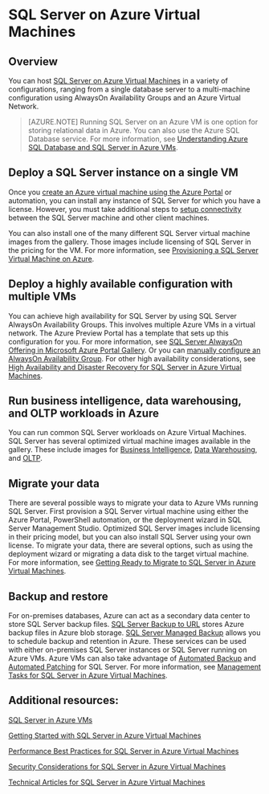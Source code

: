 <properties 
	pageTitle="SQL Server on Azure Virtual Machines" 
	description="This article provides an overview of SQL Server hosted on Azure IaaS Virtual Machines. This includes links to depth content." 
	services="virtual-machines" 
	documentationCenter="" 
	authors="rothja" 
	manager="jeffreyg"
	editor=""/>

<tags
	ms.service="virtual-machines"
	ms.devlang="na"
	ms.topic="article"
	ms.tgt_pltfrm="vm-windows-sql-server"
	ms.workload="infrastructure-services" 
	ms.date="04/17/2015"
	ms.author="jroth"/>

# SQL Server on Azure Virtual Machines

## Overview
You can host [SQL Server on Azure Virtual Machines][sqlvmlanding] in a variety of configurations, ranging from a single database server to a multi-machine configuration using AlwaysOn Availability Groups and an Azure Virtual Network.

> [AZURE.NOTE] Running SQL Server on an Azure VM is one option for storing relational data in Azure. You can also use the Azure SQL Database service. For more information, see [Understanding Azure SQL Database and SQL Server in Azure VMs][sqldbcompared].
 
## Deploy a SQL Server instance on a single VM
Once you [create an Azure virtual machine using the Azure Portal][createvmportal] or automation, you can install any instance of SQL Server for which you have a license. However, you must take additional steps to [setup connectivity][setupconnectivity] between the SQL Server machine and other client machines.
 
You can also install one of the many different SQL Server virtual machine images from the gallery. Those images include licensing of SQL Server in the pricing for the VM. For more information, see [Provisioning a SQL Server Virtual Machine on Azure][provisionsqlvm].

## Deploy a highly available configuration with multiple VMs
You can achieve high availability for SQL Server by using SQL Server AlwaysOn Availability Groups. This involves multiple Azure VMs in a virtual network. The Azure Preview Portal has a template that sets up this configuration for you. For more information, see [SQL Server AlwaysOn Offering in Microsoft Azure Portal Gallery][sqlalwaysonportal]. Or you can [manually configure an AlwaysOn Availability Group][sqlalwaysonmanual]. For other high availability considerations, see [High Availability and Disaster Recovery for SQL Server in Azure Virtual Machines][sqlhadr].

## Run business intelligence, data warehousing, and OLTP workloads in Azure   
You can run common SQL Server workloads on Azure Virtual Machines. SQL Server has several optimized virtual machine images available in the gallery. These include images for [Business Intelligence][sqlbi], [Data Warehousing][sqldw], and [OLTP][sqloltp].

## Migrate your data
There are several possible ways to migrate your data to Azure VMs running SQL Server. First provision a SQL Server virtual machine using either the Azure Portal, PowerShell automation, or the deployment wizard in SQL Server Management Studio. Optimized SQL Server images include licensing in their pricing model, but you can also install SQL Server using your own license. To migrate your data, there are several options, such as using the deployment wizard    or migrating a data disk to the target virtual machine. For more information, see [Getting Ready to Migrate to SQL Server in Azure Virtual Machines][migratesql].

## Backup and restore
For on-premises databases, Azure can act as a secondary data center to store SQL Server backup files. [SQL Server Backup to URL][backupurl] stores Azure backup files in Azure blob storage. [SQL Server Managed Backup][managedbackup] allows you to schedule backup and retention in Azure. These services can be used with either on-premises SQL Server instances or SQL Server running on Azure VMs. Azure VMs can also take advantage of [Automated Backup][autobackup] and [Automated Patching][autopatching] for SQL Server. For more information, see [Management Tasks for SQL Server in Azure Virtual Machines][managementtasks].

## Additional resources:
[SQL Server in Azure VMs][sqlmsdnlanding]

[Getting Started with SQL Server in Azure Virtual Machines][sqlvmgetstarted] 

[Performance Best Practices for SQL Server in Azure Virtual Machines][sqlperf] 

[Security Considerations for SQL Server in Azure Virtual Machines][sqlsecurity] 

[Technical Articles for SQL Server in Azure Virtual Machines][technicalarticles] 

  [sqlvmlanding]: http://azure.microsoft.com/services/virtual-machines/sql-server/
  [sqldbcompared]: http://azure.microsoft.com/documentation/articles/data-management-azure-sql-database-and-sql-server-iaas
  [createvmportal]: http://azure.microsoft.com/documentation/articles/virtual-machines-windows-tutorial/
  [setupconnectivity]: https://msdn.microsoft.com/library/azure/dn133152.aspx
  [provisionsqlvm]: http://azure.microsoft.com/documentation/articles/virtual-machines-provision-sql-server/
  [sqlalwaysonportal]: http://go.microsoft.com/fwlink/?LinkId=526941
  [sqlalwaysonmanual]: https://msdn.microsoft.com/library/azure/dn249504.aspx
  [sqlhadr]: https://msdn.microsoft.com/library/azure/jj870962.aspx
  [sqlbi]: https://msdn.microsoft.com/library/azure/jj992719.aspx
  [sqldw]: https://msdn.microsoft.com/library/azure/dn387396.aspx
  [sqloltp]: https://msdn.microsoft.com/library/azure/eb0188e2-5569-48ff-b92c-1f6c0bf79620#about
  [migratesql]: https://msdn.microsoft.com/library/azure/dn133142.aspx
  [backupurl]: https://msdn.microsoft.com/library/dn435916(v=sql.120).aspx
  [managedbackup]: https://msdn.microsoft.com/library/dn449496.aspx
  [autobackup]: https://msdn.microsoft.com/library/azure/dn906091.aspx
  [autopatching]: https://msdn.microsoft.com/library/azure/dn961166.aspx
  [managementtasks]: https://msdn.microsoft.com/library/azure/dn906886.aspx
  [sqlmsdnlanding]: https://msdn.microsoft.com/library/azure/jj823132.aspx
  [sqlvmgetstarted]: https://msdn.microsoft.com/library/azure/dn133151.aspx
  [sqlperf]: https://msdn.microsoft.com/library/azure/dn133149.aspx
  [sqlsecurity]: https://msdn.microsoft.com/library/azure/dn133147.aspx
  [technicalarticles]: https://msdn.microsoft.com/library/azure/dn248435.aspx 